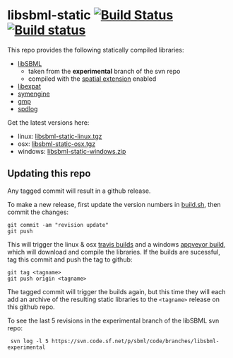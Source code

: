 # libsbml-static [![Build Status](https://travis-ci.org/lkeegan/libsbml-static.svg?branch=master)](https://travis-ci.org/lkeegan/libsbml-static) [![Build status](https://ci.appveyor.com/api/projects/status/tuw34pchfl4h37uf?svg=true)](https://ci.appveyor.com/project/lkeegan/libsbml-static)

This repo provides the following statically compiled libraries:

  - [libSBML](http://sbml.org/SBML_Projects/libSBML)
    - taken from the **experimental** branch of the svn repo
    - compiled with the [spatial extension](https://sourceforge.net/p/sbml/code/HEAD/tree/trunk/specifications/sbml-level-3/version-1/spatial/specification/spatial-v1-sbml-l3v1-rel0.93.pdf?format=raw) enabled
  - [libexpat](https://libexpat.github.io/)
  - [symengine](https://github.com/symengine/symengine)
  - [gmp](https://gmplib.org)
  - [spdlog](https://github.com/gabime/spdlog)

Get the latest versions here:

  - linux: [libsbml-static-linux.tgz](https://github.com/lkeegan/libsbml-static/releases/latest/download/libsbml-static-linux.tgz)
  - osx: [libsbml-static-osx.tgz](https://github.com/lkeegan/libsbml-static/releases/latest/download/libsbml-static-osx.tgz)
  - windows: [libsbml-static-windows.zip](https://github.com/lkeegan/libsbml-static/releases/latest/download/libsbml-static-windows.zip)

## Updating this repo
Any tagged commit will result in a github release.

To make a new release, first update the version numbers in [build.sh](https://github.com/lkeegan/libsbml-static/blob/master/build.sh#L5), then commit the changes:
```
git commit -am "revision update"
git push
```
This will trigger the linux & osx [travis builds](https://travis-ci.org/lkeegan/libsbml-static) and a windows [appveyor build](https://ci.appveyor.com/project/lkeegan/libsbml-static), which will download and compile the libraries. If the builds are sucessful, tag this commit and push the tag to github:
```
git tag <tagname>
git push origin <tagname>
```
The tagged commit will trigger the builds again, but this time they will each add an archive of the resulting static libraries to the `<tagname>` release on this github repo.

To see the last 5 revisions in the experimental branch of the libSBML svn repo:
```
 svn log -l 5 https://svn.code.sf.net/p/sbml/code/branches/libsbml-experimental
```
